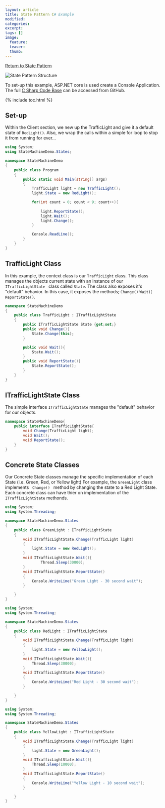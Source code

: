 ```yaml
---
layout: article
title: State Pattern C# Example
modified:
categories: 
excerpt: 
tags: []
image:
  feature: 
  teaser:
  thumb:
---
```


<a href="{{ site.url }}/behavioral/state" class="btn"> <i class="fa fa-arrow-left" aria-hidden="true"></i> Return to State Pattern</a>

![State Pattern Structure](https://upload.wikimedia.org/wikipedia/commons/thumb/e/e8/State_Design_Pattern_UML_Class_Diagram.svg/470px-State_Design_Pattern_UML_Class_Diagram.svg.png)

To set-up this example,  ASP.NET core is used create a Console Application. The full <a href="https://github.com/2joephillips/DPatterns-Examples/tree/master/behavioral/state/csharp" target="_blank">C Sharp Code Base</a> can be accessed from GitHub.

{% include toc.html %}

## Set-up
Within the Client section, we new up the TrafficLight and give it a default state of <code>RedLight()</code>. Also, we wrap the calls within a simple for loop to stop it from running for ever...


```csharp
using System;
using StateMachineDemo.States;

namespace StateMachineDemo
{
    public class Program
    {
        public static void Main(string[] args)
        {
            TrafficLight light = new TrafficLight();
            light.State = new RedLight();

            for(int count = 0; count < 9; count++){
                
                light.ReportState();
                light.Wait();
                light.Change();
            }

            Console.ReadLine();
        }
    }
}
```

## TrafficLight Class
In this example, the context class is our <code>TrafficLight</code> class. This class manages the objects current state with an instance of our <code> ITrafficLightState </code> class called <code>State</code>. 
The class also exposes it's "default"  behavior. In this case, it exposes the methods; <code>Change()</code> <code>Wait()</code> <code>ReportState()</code>. 

```csharp
namespace StateMachineDemo
{
    public class TrafficLight : ITrafficLightState
    {   
        public ITrafficLightState State {get;set;}
        public void Change(){
            State.Change(this);
        }

        public void Wait(){
            State.Wait();
        }
        public void ReportState(){
            State.ReportState();
        }
    }
}
```

## ITrafficLightState Class
The simple interface <code>ITrafficLightState</code> manages the "default" behavior for our objects.

```csharp
namespace StateMachineDemo{
    public interface ITrafficLightState{
        void Change(TrafficLight light);
        void Wait();
        void ReportState();
    }
}
```

## Concrete State Classes

Our Concrete State classes manage the specific implementation of each State (i.e. Green, Red, or Yellow light) For example, the <code>GreenLight</code> class
implements  <code> Change() </code> method by changing the state to a Red Light State. Each concrete class can have thier on implementation of the <code>ITrafficLightState</code> methonds.

```csharp
using System;
using System.Threading;

namespace StateMachineDemo.States
{
    public class GreenLight : ITrafficLightState
    {
        void ITrafficLightState.Change(TrafficLight light)
        {
            light.State = new RedLight();
        }
        void ITrafficLightState.Wait(){
                Thread.Sleep(30000);
        }
        void ITrafficLightState.ReportState()
        {
            Console.WriteLine("Green Light - 30 second wait");
        }

    }
}
```

```csharp
using System;
using System.Threading;

namespace StateMachineDemo.States
{
    public class RedLight : ITrafficLightState
    {
        void ITrafficLightState.Change(TrafficLight light)
        {
            light.State = new YellowLight();
        }
        void ITrafficLightState.Wait(){
            Thread.Sleep(30000);
        }
        void ITrafficLightState.ReportState()
        {
            Console.WriteLine("Red Light - 30 second wait");
        }

    }
}
```

```csharp
using System;
using System.Threading;

namespace StateMachineDemo.States
{
    public class YellowLight : ITrafficLightState
    {
        void ITrafficLightState.Change(TrafficLight light)
        {
            light.State = new GreenLight();
        }
        void ITrafficLightState.Wait(){
            Thread.Sleep(10000);
        }
        void ITrafficLightState.ReportState()
        {
            Console.WriteLine("Yellow Light - 10 second wait");
        }

    }
}
```
